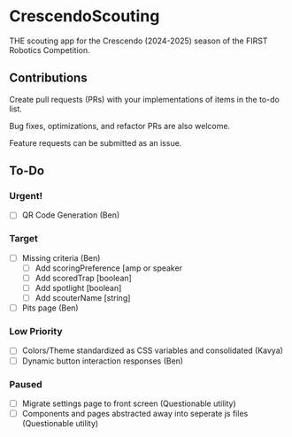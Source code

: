 # CrescendoScouting
THE scouting app for the Crescendo (2024-2025) season of the FIRST Robotics Competition.

## Contributions
Create pull requests (PRs) with your implementations of items in the to-do list.

Bug fixes, optimizations, and refactor PRs are also welcome.

Feature requests can be submitted as an issue.

## To-Do

### Urgent!
- [ ] QR Code Generation (Ben)

### Target
- [ ] Missing criteria (Ben)
  - [ ] Add scoringPreference [amp or speaker
  - [ ] Add scoredTrap [boolean]
  - [ ] Add spotlight [boolean]
  - [ ] Add scouterName [string]
- [ ] Pits page (Ben)

### Low Priority
- [ ] Colors/Theme standardized as CSS variables and consolidated (Kavya)
- [ ] Dynamic button interaction responses (Ben)

### Paused
- [ ] Migrate settings page to front screen (Questionable utility)
- [ ] Components and pages abstracted away into seperate js files (Questionable utility)
